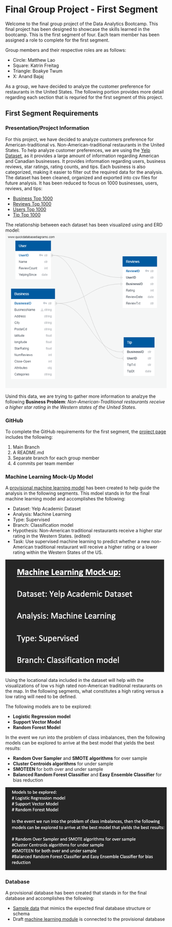 # Final Group Project - First Segment

Welcome to the final group project of the Data Analytics Bootcamp. This final project has been designed to showcase the skills learned in the bootcamp.
This is the first segment of four. Each team member has been assigned a role to complete for the first segment. 

Group members and their respective roles are as follows:
- Circle: Matthew Lao
- Square: Katrin Freitag
- Triangle: Boakye Twum
- X: Anand Bajaj

As a group, we have decided to analyze the customer preference for restaurants in the United States. The following portion provides more detail regarding each section that is requried for the first segment of this project.

## First Segment Requirements

### Presentation/Project Information 
For this project, we have decided to analyze customers preference for American-traditional vs. Non-American-traditional restaurants in the United States. To help analyze customer preferences, we are using the [Yelp Dataset](https://www.yelp.com/dataset/), as it provides a large amount of information regarding American and Canadian businesses. It provides information regarding users, business reviews, star ratings, rating counts, and tips. Each business is also categorized, making it easier to filter out the required data for the analysis. The dataset has been cleaned, organized and exported into csv files for future analysis. It has been reduced to focus on 1000 businesses, users, reviews, and tips:

- [Business Top 1000](Sample%20Data/BusinessTop1000.csv)
- [Reviews Top 1000](Sample%20Data/ReviewTop1000.csv)
- [Users Top 1000](Sample%20Data/UserTop1000.csv)
- [Tip Top 1000](Sample%20Data/TipTop1000.csv)

The relationship between each dataset has been visualized using and ERD model:
![ERD](Sample%20Data/Yelp_ERD.png)

Usind this data, we are trying to gather more information to analzye the following **Business Problem**: 
*Non-American-Traditional restaurants receive a higher star rating in the Western states of the United States.*

### GitHub 
To complete the GitHub requirements for the first segment, the [project page](https://github.com/KF59874/final_group_project) includes the following: 
1. Main Branch
2. A README.md
3. Separate branch for each group member
4. 4 commits per team member

### Machine Learning Mock-Up Model 
A [provisional machine learning model](Machine_Learning_Mock_up.docx) has been created to help guide the analysis in the following segments. This mdoel stands in for the final machine learning model and accomplishes the following:
- Dataset: Yelp Academic Dataset
- Analysis: Machine Learning
- Type: Supervised
- Branch: Classification model
- Hypothesis: Non-American traditional restaurants receive a higher star rating in the Western States. (edited) 
- Task: Use supervised machine learning to predict whether a new non-American traditional restaurant will receive a higher rating or a lower rating within the Western States of the US.

![Machine Learning Model](Machine_learning.png)

Using the locational data included in the dataset will help with the visualizations of low vs high rated non-American traditional restaurants on the map. In the following segments, what constitutes a high rating versus a low rating will need to be defined.

The following models are to be explored:
- **Logistic Regression model**
- **Support Vector Model**
- **Random Forest Model**

In the event we run into the problem of class imbalances, then the following models can be explored to arrive at the best model that yields the best results:

- **Random Over Sampler** and **SMOTE algorithms** for over sample
- **Cluster Centroids algorithms** for under sample
- **SMOTEEN** for both over and under sample
- **Balanced Random Forest Classifier** and **Easy Ensemble Classifier** for bias reduction

![Models](Models.png)

### Database
A provisional database has been created that stands in for the final database and accomplishes the following:
- [Sample data](Sample%20Data) that mimics the expected final database structure or schema 
- Draft [machine learning module](Machine_learning.png) is connected to the provisional database
